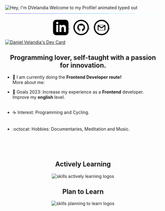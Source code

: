 
<img src="(https://readme-typing-svg.demolab.com?font=Operator+Mono&size=37&duration=2800&pause=2000&color=FAFAFA&center=true&vCenter=true&width=940&lines=Hey%2C+I'm+DVelandia+Welcome+to+my+profile!)" align="middle" alt="Hey, I'm DVelandia Welcome to my Profile! animated typed out">
<img  src="assests/borderseperator.gif"> <br>

<p align="center">
  <a href="https://www.linkedin.com/in/DVelandia" target="_blank">
    <img align="center" alt="linkedin logo" height="50" width="50" src="assests/LinkedinLogo.svg"/>
  </a> &nbsp;&nbsp;
  
  <a href="https://profile-summary-for-github.herokuapp.com/user/DVelandia" target="_blank">
    <img align="center" alt="github logo" height="50" width="50" src="assests/GitHubLogo.svg"/>
  </a> &nbsp;&nbsp;
  
  <a href="mailto:dfvf03@gmail.com" target="_blank">
    <img align="center" alt="gmail logo" height="50" width="50" src="assests/GmailLogo.svg" />
  </a> &nbsp;&nbsp;

  <!-- <a href="https://dev.to/hyuncafe" target="_blank">
    <img align="center" alt="twitter logo" height="50" width="50" src="assests/TwitterLogo.svg"/>
</a> &nbsp;&nbsp; -->
</p> 

<a href="https://app.daily.dev/DVelandia"><img src="https://api.daily.dev/devcards/ed35583d0e564721befe1199e723628c.png?r=lj9" width="350" alt="Daniel Velandia's Dev Card"/></a>

<h2 align="center"> Programming lover, self-taught with a passion for innovation.</h2>

* 🌳 I am currently doing the **Frontend Developer route!** <br> 
More about me: <br>

* 🌊 Goals 2023: Increase my experience as a **Frontend** developer. Improve my **english** level. <br><br>

* ☕ Interest: Programming and Cycling. <br><br>

* :octocat: Hobbies: Documentaries, Meditation and Music. <br><br>

<h2></h2><br>

<div align="center">
  <h2> <strong> Actively Learning </strong></h2>
  <img src="https://skillicons.dev/icons?i=cpp,vscode,html,css,bootstrap,git,github,js,wordpress,bash,pug,sass" alt="skills actively learning logos"> <br> 
  <h2> <strong> Plan to Learn </strong></h2>
  <img src="https://skillicons.dev/icons?i=jquery,nodejs,ts,jest,vite,react,vue" alt="skills planning to learn logos">
</div>